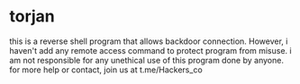 # torjan
this is a reverse shell program that allows backdoor connection. 
However, i haven't add any remote access command to protect program from misuse.
i am not responsible for any unethical use of this program done by anyone.
for more help or contact, join us at t.me/Hackers_co
